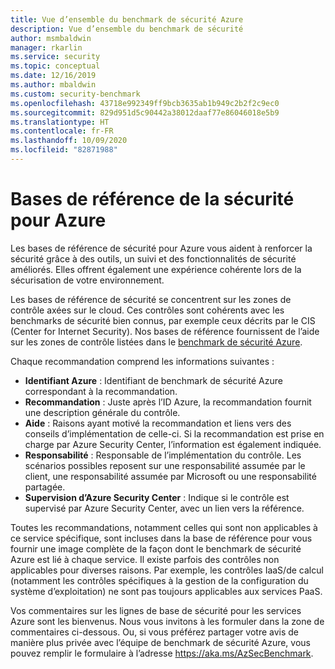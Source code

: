 ```yaml
---
title: Vue d’ensemble du benchmark de sécurité Azure
description: Vue d’ensemble du benchmark de sécurité
author: msmbaldwin
manager: rkarlin
ms.service: security
ms.topic: conceptual
ms.date: 12/16/2019
ms.author: mbaldwin
ms.custom: security-benchmark
ms.openlocfilehash: 43718e992349ff9bcb3635ab1b949c2b2f2c9ec0
ms.sourcegitcommit: 829d951d5c90442a38012daaf77e86046018e5b9
ms.translationtype: HT
ms.contentlocale: fr-FR
ms.lasthandoff: 10/09/2020
ms.locfileid: "82871988"
---
```

# <a name="security-baselines-for-azure"></a>Bases de référence de la sécurité pour Azure

Les bases de référence de sécurité pour Azure vous aident à renforcer la sécurité grâce à des outils, un suivi et des fonctionnalités de sécurité améliorés. Elles offrent également une expérience cohérente lors de la sécurisation de votre environnement.

Les bases de référence de sécurité se concentrent sur les zones de contrôle axées sur le cloud. Ces contrôles sont cohérents avec les benchmarks de sécurité bien connus, par exemple ceux décrits par le CIS (Center for Internet Security). Nos bases de référence fournissent de l’aide sur les zones de contrôle listées dans le [benchmark de sécurité Azure](overview.md).

Chaque recommandation comprend les informations suivantes :

- **Identifiant Azure** : Identifiant de benchmark de sécurité Azure correspondant à la recommandation.
- **Recommandation** : Juste après l’ID Azure, la recommandation fournit une description générale du contrôle.
- **Aide** : Raisons ayant motivé la recommandation et liens vers des conseils d’implémentation de celle-ci. Si la recommandation est prise en charge par Azure Security Center, l’information est également indiquée.
- **Responsabilité** : Responsable de l’implémentation du contrôle. Les scénarios possibles reposent sur une responsabilité assumée par le client, une responsabilité assumée par Microsoft ou une responsabilité partagée.
- **Supervision d’Azure Security Center** : Indique si le contrôle est supervisé par Azure Security Center, avec un lien vers la référence.

Toutes les recommandations, notamment celles qui sont non applicables à ce service spécifique, sont incluses dans la base de référence pour vous fournir une image complète de la façon dont le benchmark de sécurité Azure est lié à chaque service. Il existe parfois des contrôles non applicables pour diverses raisons. Par exemple, les contrôles IaaS/de calcul (notamment les contrôles spécifiques à la gestion de la configuration du système d’exploitation) ne sont pas toujours applicables aux services PaaS.


Vos commentaires sur les lignes de base de sécurité pour les services Azure sont les bienvenus. Nous vous invitons à les formuler dans la zone de commentaires ci-dessous. Ou, si vous préférez partager votre avis de manière plus privée avec l’équipe de benchmark de sécurité Azure, vous pouvez remplir le formulaire à l’adresse https://aka.ms/AzSecBenchmark.

